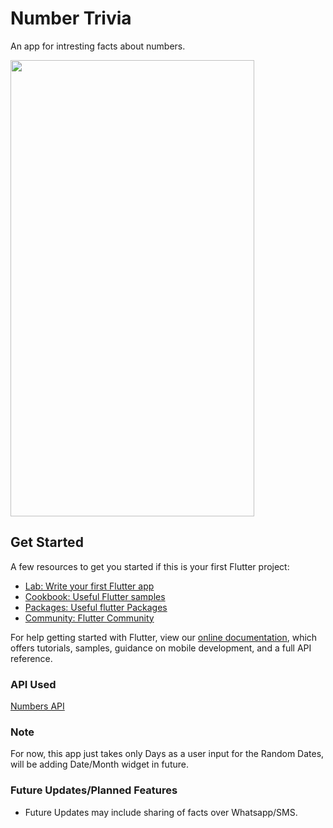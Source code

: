 # Number Trivia

An app for intresting facts about numbers.

<img src = "https://user-images.githubusercontent.com/77354987/121767060-a8e21b00-cb73-11eb-901b-d64c9946f105.gif" width="390" height="730">


## Get Started

A few resources to get you started if this is your first Flutter project:

- [Lab: Write your first Flutter app](https://flutter.dev/docs/get-started/codelab)
- [Cookbook: Useful Flutter samples](https://flutter.dev/docs/cookbook)
- [Packages: Useful flutter Packages](https://pub.dev/)
- [Community: Flutter Community](https://flutter.dev/community)

For help getting started with Flutter, view our
[online documentation](https://flutter.dev/docs), which offers tutorials,
samples, guidance on mobile development, and a full API reference.

### API Used

[Numbers API](http://numbersapi.com/#random/trivia)

### Note

For now, this app just takes only Days as a user input for the Random Dates, will be adding Date/Month widget in future.

### Future Updates/Planned Features

- Future Updates may include sharing of facts over Whatsapp/SMS.


